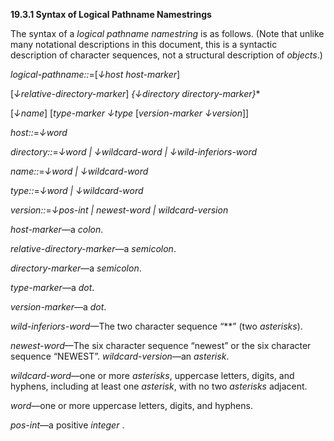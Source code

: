 **19.3.1 Syntax of Logical Pathname Namestrings** 

The syntax of a *logical pathname namestring* is as follows. (Note that unlike many notational descriptions in this document, this is a syntactic description of character sequences, not a structural description of *objects*.) 

*logical-pathname::*=[*↓host host-marker*] 

[*↓relative-directory-marker*] *\{↓directory directory-marker\}*\* 

[*↓name*] [*type-marker ↓type* [*version-marker ↓version*]] 

*host::*=*↓word* 

*directory::*=*↓word | ↓wildcard-word | ↓wild-inferiors-word* 

*name::*=*↓word | ↓wildcard-word* 

*type::*=*↓word | ↓wildcard-word* 

*version::*=*↓pos-int | newest-word | wildcard-version* 

*host-marker*—a *colon*. 

*relative-directory-marker*—a *semicolon*. 

*directory-marker*—a *semicolon*. 

*type-marker*—a *dot*. 

*version-marker*—a *dot*. 

*wild-inferiors-word*—The two character sequence “\*\*” (two *asterisks*). 

*newest-word*—The six character sequence “newest” or the six character sequence “NEWEST”. *wildcard-version*—an *asterisk*. 

*wildcard-word*—one or more *asterisks*, uppercase letters, digits, and hyphens, including at least one *asterisk*, with no two *asterisks* adjacent. 

*word*—one or more uppercase letters, digits, and hyphens. 

*pos-int*—a positive *integer* . 



 

 

